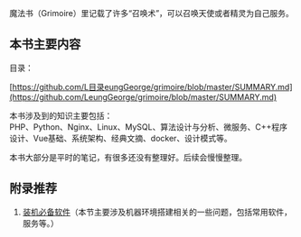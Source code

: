 魔法书（Grimoire）里记载了许多“召唤术”，可以召唤天使或者精灵为自己服务。

## 本书主要内容

目录：

[https://github.com/L目录eungGeorge/grimoire/blob/master/SUMMARY.md](https://github.com/LeungGeorge/grimoire/blob/master/SUMMARY.md)

本书涉及到的知识主要包括：  
PHP、Python、Nginx、Linux、MySQL、算法设计与分析、微服务、C++程序设计、Vue基础、系统架构、经典文摘、docker、设计模式等。

本书大部分是平时的笔记，有很多还没有整理好。后续会慢慢整理。

## 附录推荐

1. [装机必备软件](装机必备软件)（本节主要涉及机器环境搭建相关的一些问题，包括常用软件，服务等。）



